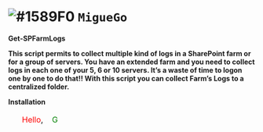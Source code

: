 ![#1589F0](http://placehold.it/15/1589F0/000000?text=+) `MigueGo`
=======
**Get-SPFarmLogs**

**This script permits to collect multiple kind of logs in a SharePoint farm or for a group of servers. You have an extended farm and you need to collect logs in each one of your 5, 6 or 10 servers. It’s a waste of time to logon one by one to do that!! With this script you can collect Farm’s Logs to a centralized folder.**

**Installation**
<?xml version="1.0" encoding="utf-8"?><svg version="1.1"      xmlns="http://www.w3.org/2000/svg"     xmlns:xlink="http://www.w3.org/1999/xlink"     width="100" height="50">  <text font-size="16" x="10" y="20">    <tspan fill="red">Hello</tspan>,    <tspan fill="green">Get-SPFarmLogs</tspan>!  </text></svg>

